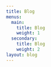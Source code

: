 ```yaml
---
title: Blog
menus:
  main:
    title: Blog
    weight: 1
  secondary:
    title: Blog
    weight: 2
layout: blog
---
```


